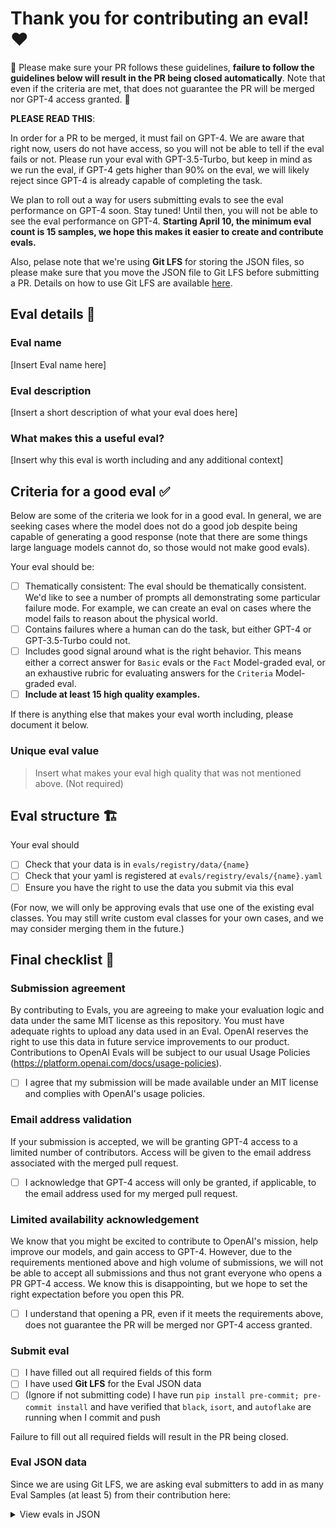 # Thank you for contributing an eval! ♥️

🚨 Please make sure your PR follows these guidelines, __failure to follow the guidelines below will result in the PR being closed automatically__. Note that even if the criteria are met, that does not guarantee the PR will be merged nor GPT-4 access granted. 🚨

__PLEASE READ THIS__:

In order for a PR to be merged, it must fail on GPT-4. We are aware that right now, users do not have access, so you will not be able to tell if the eval fails or not. Please run your eval with GPT-3.5-Turbo, but keep in mind as we run the eval, if GPT-4 gets higher than 90% on the eval, we will likely reject since GPT-4 is already capable of completing the task.

We plan to roll out a way for users submitting evals to see the eval performance on GPT-4 soon. Stay tuned! Until then, you will not be able to see the eval performance on GPT-4. **Starting April 10, the minimum eval count is 15 samples, we hope this makes it easier to create and contribute evals.**

Also, pelase note that we're using **Git LFS** for storing the JSON files, so please make sure that you move the JSON file to Git LFS before submitting a PR. Details on how to use Git LFS are available [here](https://git-lfs.com).

## Eval details 📑
### Eval name
[Insert Eval name here]

### Eval description

[Insert a short description of what your eval does here]

### What makes this a useful eval?

[Insert why this eval is worth including and any additional context]

## Criteria for a good eval ✅

Below are some of the criteria we look for in a good eval. In general, we are seeking cases where the model does not do a good job despite being capable of generating a good response (note that there are some things large language models cannot do, so those would not make good evals).

Your eval should be:

- [ ] Thematically consistent: The eval should be thematically consistent. We'd like to see a number of prompts all demonstrating some particular failure mode. For example, we can  create an eval on cases where the model fails to reason about the physical world.
- [ ] Contains failures where a human can do the task, but either GPT-4 or GPT-3.5-Turbo could not.
- [ ] Includes good signal around what is the right behavior. This means either a correct answer for `Basic` evals or the `Fact` Model-graded eval, or an exhaustive rubric for evaluating answers for the `Criteria` Model-graded eval.
- [ ] **Include at least 15 high quality examples.**

If there is anything else that makes your eval worth including, please document it below.

### Unique eval value

> Insert what makes your eval high quality that was not mentioned above. (Not required)

## Eval structure 🏗️

Your eval should
- [ ] Check that your data is in `evals/registry/data/{name}`
- [ ] Check that your yaml is registered at `evals/registry/evals/{name}.yaml`
- [ ] Ensure you have the right to use the data you submit via this eval

(For now, we will only be approving evals that use one of the existing eval classes. You may still write custom eval classes for your own cases, and we may consider merging them in the future.)

## Final checklist 👀

### Submission agreement

By contributing to Evals, you are agreeing to make your evaluation logic and data under the same MIT license as this repository. You must have adequate rights to upload any data used in an Eval. OpenAI reserves the right to use this data in future service improvements to our product. Contributions to OpenAI Evals will be subject to our usual Usage Policies (https://platform.openai.com/docs/usage-policies).

- [ ] I agree that my submission will be made available under an MIT license and complies with OpenAI's usage policies.

### Email address validation

If your submission is accepted, we will be granting GPT-4 access to a limited number of contributors. Access will be given to the email address associated with the merged pull request.

- [ ] I acknowledge that GPT-4 access will only be granted, if applicable, to the email address used for my merged pull request.

### Limited availability acknowledgement

We know that you might be excited to contribute to OpenAI's mission, help improve our models, and gain access to GPT-4. However, due to the requirements mentioned above and high volume of submissions, we will not be able to accept all submissions and thus not grant everyone who opens a PR GPT-4 access. We know this is disappointing, but we hope to set the right expectation before you open this PR.

- [ ] I understand that opening a PR, even if it meets the requirements above, does not guarantee the PR will be merged nor GPT-4 access granted.

### Submit eval

- [ ] I have filled out all required fields of this form
- [ ] I have used **Git LFS** for the Eval JSON data
- [ ] (Ignore if not submitting code) I have run `pip install pre-commit; pre-commit install` and have verified that `black`, `isort`, and `autoflake` are running when I commit and push

Failure to fill out all required fields will result in the PR being closed.

### Eval JSON data 

Since we are using Git LFS, we are asking eval submitters to add in as many Eval Samples (at least 5) from their contribution here:

<details>
  <summary>View evals in JSON</summary>

  ### Eval
  ```jsonl
  INSERT_EVAL_HERE
  ```
</details>
